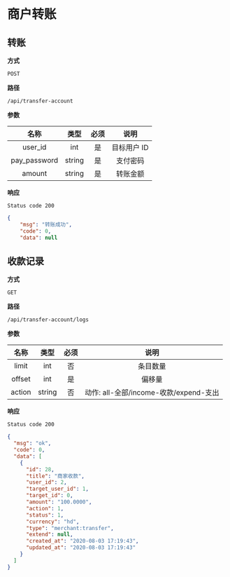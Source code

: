 # 商户转账

## 转账

**方式**

`POST`

**路径**

`/api/transfer-account`

**参数**

|     名称     |  类型  | 必须 |    说明     |
| :----------: | :----: | :--: | :---------: |
|   user_id    |  int   |  是  | 目标用户 ID |
| pay_password | string |  是  |  支付密码   |
|    amount    | string |  是  |  转账金额   |

**响应**

`Status code 200`

```json
{
    "msg": "转账成功",
    "code": 0,
    "data": null
```

## 收款记录

**方式**

`GET`

**路径**

`/api/transfer-account/logs`

**参数**

|  名称  |  类型  | 必须 |                  说明                  |
| :----: | :----: | :--: | :------------------------------------: |
| limit  |  int   |  否  |                条目数量                |
| offset |  int   |  是  |                 偏移量                 |
| action | string |  否  | 动作: all-全部/income-收款/expend-支出 |

**响应**

`Status code 200`

```json
{
  "msg": "ok",
  "code": 0,
  "data": [
    {
      "id": 28,
      "title": "商家收款",
      "user_id": 2,
      "target_user_id": 1,
      "target_id": 0,
      "amount": "100.0000",
      "action": 1,
      "status": 1,
      "currency": "hd",
      "type": "merchant:transfer",
      "extend": null,
      "created_at": "2020-08-03 17:19:43",
      "updated_at": "2020-08-03 17:19:43"
    }
  ]
}
```
